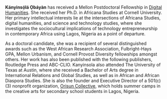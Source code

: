 **Kányinsọ́lá Ọbáyàn** has received a Mellon Postdoctoral Fellowship in [Digital Humanities](https://digitalhumanities.mit.edu/). She received her Ph.D. in Africana Studies at Cornell University. Her primary intellectual interests lie at the intersections of Africana Studies, digital humanities, and science and technology studies, where she investigates the sociocultural implications of technology entrepreneurship in contemporary Africa using Lagos, Nigeria as a point of departure. 

As a doctoral candidate, she was a recipient of several distinguished awards such as the West African Research Association, Fulbright-Hays GPA, Mellon Urbanism, and Cornell Provost Diversity fellowships amongst others. Her work has also been published with the following publishers, Routledge Press and ABC-CLIO. Kanyinsola also attended The University of Texas at Austin, where she received a Bachelor of Arts degree in International Relations and Global Studies, as well as in African and African Diaspora Studies. She is also the founder and Executive Director of a 501(c)(3) nonprofit organization, [Orisun Collective](https://orisunco.org/), which holds summer camps in the creative arts for secondary school students in Lagos, Nigeria. 
